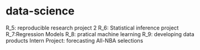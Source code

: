 # data-science
R_5: reproducible research project 2
R_6: Statistical inference project
R_7:Regression Models
R_8: pratical machine learning
R_9: developing data products
Intern Project: forecasting All-NBA selections
